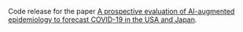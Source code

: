 Code release for the paper [A prospective evaluation of AI-augmented epidemiology to forecast COVID-19 in the USA and Japan](https://www.researchsquare.com/article/rs-312419/v1).
